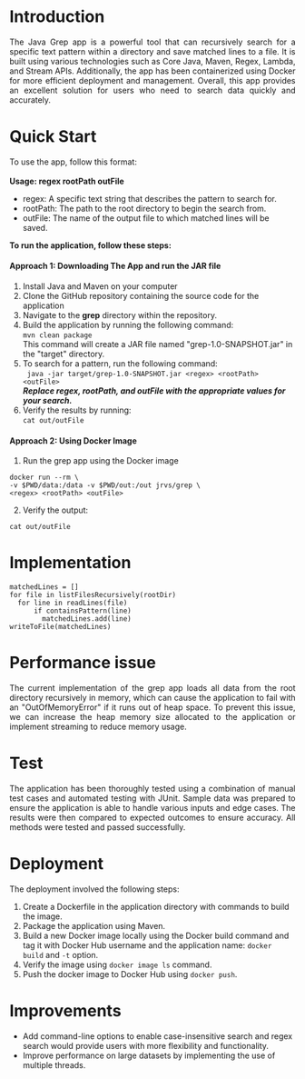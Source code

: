 # Introduction
<p align="justify"> The Java Grep app is a powerful tool that can recursively search for a specific text pattern within a directory and save matched lines to a file. It is built using various technologies such as Core Java, Maven, Regex, Lambda, and Stream APIs. Additionally, the app has been containerized using Docker for more efficient deployment and management. Overall, this app provides an excellent solution for users who need to search data quickly and accurately. </p>

# Quick Start

To use the app, follow this format:
</br></br> **Usage: regex rootPath outFile**
- regex: A specific text string that describes the pattern to search for.
- rootPath: The path to the root directory to begin the search from.
- outFile: The name of the output file to which matched lines will be saved.

**To run the application, follow these steps:**
#### Approach 1: Downloading The App and run the JAR file
1. Install Java and Maven on your computer
2. Clone the GitHub repository containing the source code for the application
3. Navigate to the **grep** directory within the repository.
4. Build the application by running the following command: </br>
   ```mvn clean package```
   </br> This command will create a JAR file named "grep-1.0-SNAPSHOT.jar" in the "target" directory.
5. To search for a pattern, run the following command: </br>
   ``` java -jar target/grep-1.0-SNAPSHOT.jar <regex> <rootPath> <outFile>```
   </br> **_Replace regex, rootPath, and outFile with the appropriate values for your search._**
6. Verify the results by running: </br>
   ```cat out/outFile```
#### Approach 2: Using Docker Image
1. Run the grep app using the Docker image </br>
```
docker run --rm \ 
-v $PWD/data:/data -v $PWD/out:/out jrvs/grep \
<regex> <rootPath> <outFile> 
```
2. Verify the output: </br>
```
cat out/outFile
```
# Implementation
```
matchedLines = []
for file in listFilesRecursively(rootDir)
  for line in readLines(file)
      if containsPattern(line)
        matchedLines.add(line)
writeToFile(matchedLines)
```
# Performance issue
<p align="justify"> The current implementation of the grep app loads all data from the root directory 
recursively in memory, which can cause the application to fail with an 
"OutOfMemoryError" if it runs out of heap space. To prevent this issue, we can increase the heap 
memory size allocated to the application or implement streaming to reduce memory usage. </p>

# Test
<p align="justify">The application has been thoroughly tested using a combination of manual test 
cases and automated testing with JUnit. Sample data was prepared to ensure the application is able 
to handle various inputs and edge cases. The results were then compared to 
expected outcomes to ensure accuracy. All methods were tested and passed successfully.</p>

# Deployment
The deployment involved the following steps:
1. Create a Dockerfile in the application directory with commands to build the image.
2. Package the application using Maven.
3. Build a new Docker image locally using the Docker build command and tag it with Docker Hub
   username and the application name: `docker build` and `-t` option.
4. Verify the image using `docker image ls` command.
5. Push the docker image to Docker Hub using `docker push`.

# Improvements
- Add command-line options to enable case-insensitive search and regex search would provide users
  with more flexibility and functionality.
- Improve performance on large datasets by implementing the use of multiple threads.
